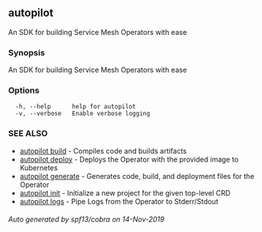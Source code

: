 ## autopilot

An SDK for building Service Mesh Operators with ease

### Synopsis

An SDK for building Service Mesh Operators with ease

### Options

```
  -h, --help      help for autopilot
  -v, --verbose   Enable verbose logging
```

### SEE ALSO

* [autopilot build](autopilot_build.md)	 - Compiles code and builds artifacts
* [autopilot deploy](autopilot_deploy.md)	 - Deploys the Operator with the provided image to Kubernetes
* [autopilot generate](autopilot_generate.md)	 - Generates code, build, and deployment files for the Operator
* [autopilot init](autopilot_init.md)	 - Initialize a new project for the given top-level CRD
* [autopilot logs](autopilot_logs.md)	 - Pipe Logs from the Operator to Stderr/Stdout

###### Auto generated by spf13/cobra on 14-Nov-2019
